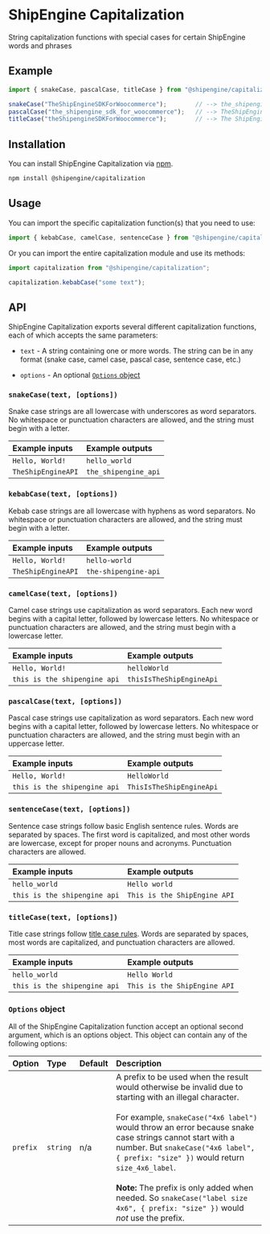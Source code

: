 # ShipEngine Capitalization
String capitalization functions with special cases for certain ShipEngine words and phrases



Example
--------------------------

```javascript
import { snakeCase, pascalCase, titleCase } from "@shipengine/capitalization";

snakeCase("TheShipEngineSDKForWoocommerce");        // --> the_shipengine_sdk_for_woo_commerce
pascalCase("the_shipengine_sdk_for_woocommerce");   // --> TheShipEngineSdkForWooCommerce
titleCase("theShipengineSDKForWoocommerce");        // --> The ShipEngine SDK for WooCommerce
```



Installation
--------------------------
You can install ShipEngine Capitalization via [npm](https://docs.npmjs.com/about-npm/).

```bash
npm install @shipengine/capitalization
```



Usage
--------------------------
You can import the specific capitalization function(s) that you need to use:

```javascript
import { kebabCase, camelCase, sentenceCase } from "@shipengine/capitalization";
```

Or you can import the entire capitalization module and use its methods:

```javascript
import capitalization from "@shipengine/capitalization";

capitalization.kebabCase("some text");
```



API
--------------------------
ShipEngine Capitalization exports several different capitalization functions, each of which accepts the same parameters:

- `text` - A string containing one or more words. The string can be in any format (snake case, camel case, pascal case, sentence case, etc.)

- `options` - An optional [`Options` object](#options-object)


### `snakeCase(text, [options])`
Snake case strings are all lowercase with underscores as word separators. No whitespace or punctuation characters are allowed, and the string must begin with a letter.

|Example inputs                      |Example outputs
|:-----------------------------------|:----------------------------------------------
|`Hello, World!`                   |`hello_world`
|`TheShipEngineAPI`                |`the_shipengine_api`


### `kebabCase(text, [options])`
Kebab case strings are all lowercase with hyphens as word separators. No whitespace or punctuation characters are allowed, and the string must begin with a letter.

|Example inputs                      |Example outputs
|:-----------------------------------|:----------------------------------------------
|`Hello, World!`                   |`hello-world`
|`TheShipEngineAPI`                |`the-shipengine-api`


### `camelCase(text, [options])`
Camel case strings use capitalization as word separators. Each new word begins with a capital letter, followed by lowercase letters. No whitespace or punctuation characters are allowed, and the string must begin with a lowercase letter.

|Example inputs                      |Example outputs
|:-----------------------------------|:----------------------------------------------
|`Hello, World!`                   |`helloWorld`
|`this is the shipengine api`      |`thisIsTheShipEngineApi`


### `pascalCase(text, [options])`
Pascal case strings use capitalization as word separators. Each new word begins with a capital letter, followed by lowercase letters. No whitespace or punctuation characters are allowed, and the string must begin with an uppercase letter.

|Example inputs                      |Example outputs
|:-----------------------------------|:----------------------------------------------
|`Hello, World!`                   |`HelloWorld`
|`this is the shipengine api`      |`ThisIsTheShipEngineApi`


### `sentenceCase(text, [options])`
Sentence case strings follow basic English sentence rules. Words are separated by spaces. The first word is capitalized, and most other words are lowercase, except for proper nouns and acronyms. Punctuation characters are allowed.

|Example inputs                      |Example outputs
|:-----------------------------------|:----------------------------------------------
|`hello_world`                     |`Hello world`
|`this is the shipengine api`      |`This is the ShipEngine API`


### `titleCase(text, [options])`
Title case strings follow [title case rules](https://capitalizemytitle.com/). Words are separated by spaces, most words are capitalized, and punctuation characters are allowed.

|Example inputs                      |Example outputs
|:-----------------------------------|:----------------------------------------------
|`hello_world`                     |`Hello World`
|`this is the shipengine api`      |`This is the ShipEngine API`


### `Options` object
All of the ShipEngine Capitalization function accept an optional second argument, which is an options object. This object can contain any of the following options:

|Option             |Type             |Default              |Description
|:------------------|:----------------|:--------------------|:--------------------------------------------
|`prefix`           |`string`         |n/a                  |A prefix to be used when the result would otherwise be invalid due to starting with an illegal character.<br><br>For example, <nobr>`snakeCase("4x6 label")`</nobr> would throw an error because snake case strings cannot start with a number.  But <nobr>`snakeCase("4x6 label", { prefix: "size" })`</nobr> would return `size_4x6_label`.<br><br>**Note:** The prefix is only added when needed. So <nobr>`snakeCase("label size 4x6", { prefix: "size" })`</nobr> would _not_ use the prefix.
